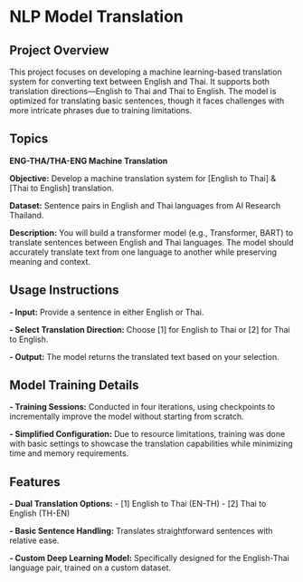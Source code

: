 # NLP Model Translation

## Project Overview

This project focuses on developing a machine learning-based translation system for converting text between English and Thai. It supports both translation directions—English to Thai and Thai to English. The model is optimized for translating basic sentences, though it faces challenges with more intricate phrases due to training limitations.

## Topics

**ENG-THA/THA-ENG Machine Translation**

**Objective:** Develop a machine translation system for [English to Thai] & [Thai to English]
translation.

**Dataset:** Sentence pairs in English and Thai languages from AI Research Thailand.

**Description:** You will build a transformer model (e.g., Transformer, BART) to translate sentences between English and Thai languages. The model should accurately translate text from one language to another while preserving meaning and context.

## Usage Instructions

**- Input:** Provide a sentence in either English or Thai.

**- Select Translation Direction:** Choose [1] for English to Thai or [2] for Thai to English.

**- Output:** The model returns the translated text based on your selection. 

## Model Training Details

**- Training Sessions:** Conducted in four iterations, using checkpoints to incrementally improve the model without starting from scratch.

**- Simplified Configuration:** Due to resource limitations, training was done with basic settings to showcase the translation capabilities while minimizing time and memory requirements.

## Features

**- Dual Translation Options:**
    - [1] English to Thai (EN-TH)
    - [2] Thai to English (TH-EN)
    
**- Basic Sentence Handling:** Translates straightforward sentences with relative ease.

**- Custom Deep Learning Model:** Specifically designed for the English-Thai language pair, trained on a custom dataset.
